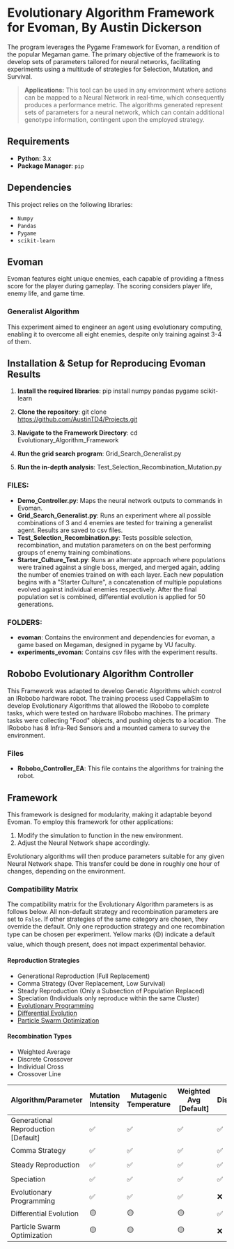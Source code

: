 # Evolutionary Algorithm Framework for Evoman, By Austin Dickerson

The program leverages the Pygame Framework for Evoman, a rendition of the popular Megaman game. The primary objective of the framework is to develop sets of parameters tailored for neural networks, facilitating experiments using a multitude of strategies for Selection, Mutation, and Survival. 

> **Applications:** This tool can be used in any environment where actions can be mapped to a Neural Network in real-time, which consequently produces a performance metric. The algorithms generated represent sets of parameters for a neural network, which can contain additional genotype information, contingent upon the employed strategy.

## Requirements

- **Python**: 3.x
- **Package Manager**: `pip`

## Dependencies

This project relies on the following libraries:

- `Numpy`
- `Pandas`
- `Pygame`
- `scikit-learn`

## Evoman

Evoman features eight unique enemies, each capable of providing a fitness score for the player during gameplay. The scoring considers player life, enemy life, and game time.

### Generalist Algorithm

This experiment aimed to engineer an agent using evolutionary computing, enabling it to overcome all eight enemies, despite only training against 3-4 of them.

## Installation & Setup for Reproducing Evoman Results
1. **Install the required libraries**:
pip install numpy pandas pygame scikit-learn

2. **Clone the repository**:
git clone https://github.com/AustinTD4/Projects.git

3. **Navigate to the Framework Directory**:
cd Evolutionary_Algorithm_Framework

4. **Run the grid search program**:
Grid_Search_Generalist.py

5. **Run the in-depth analysis**:
Test_Selection_Recombination_Mutation.py

### FILES:

- **Demo_Controller.py**: Maps the neural network outputs to commands in Evoman.
- **Grid_Search_Generalist.py**: Runs an experiment where all possible combinations of 3 and 4 enemies are tested for training a generalist agent. Results are saved to csv files.
- **Test_Selection_Recombination.py**: Tests possible selection, recombination, and mutation parameters on on the best performing groups of enemy training combinations.
- **Starter_Culture_Test.py**: Runs an alternate approach where populations were trained against a single boss, merged, and merged again, adding the number of enemies trained on with each layer. Each new population begins with a "Starter Culture", a concatenation of multiple populations evolved against individual enemies respectively. After the final population set is combined, differential evolution is applied for 50 generations.

### FOLDERS:

- **evoman**: Contains the environment and dependencies for evoman, a game based on Megaman, designed in pygame by VU faculty.
- **experiments_evoman**: Contains csv files with the experiment results.

## Robobo Evolutionary Algorithm Controller

This Framework was adapted to develop Genetic Algorithms which control an IRobobo hardware robot. The training process used CappeliaSim to develop Evolutionary Algorithms that allowed the IRobobo to complete tasks, which were tested on hardware IRobobo machines. The primary tasks were collecting "Food" objects, and pushing objects to a location. The IRobobo has 8 Infra-Red Sensors and a mounted camera to survey the environment.

### Files

- **Robobo_Controller_EA**: This file contains the algorithms for training the robot.

## Framework

This framework is designed for modularity, making it adaptable beyond Evoman. To employ this framework for other applications:
1. Modify the simulation to function in the new environment.
2. Adjust the Neural Network shape accordingly.

Evolutionary algorithms will then produce parameters suitable for any given Neural Network shape. This transfer could be done in roughly one hour of changes, depending on the environment.

### Compatibility Matrix

The compatibility matrix for the Evolutionary Algorithm parameters is as follows below. All non-default strategy and recombination parameters are set to `False`. If other strategies of the same category are chosen, they override the default. Only one reproduction strategy and one recombination type can be chosen per experiment. Yellow marks (🟡) indicate a default value, which though present, does not impact experimental behavior.

#### Reproduction Strategies

- Generational Reproduction (Full Replacement)
- Comma Strategy (Over Replacement, Low Survival)
- Steady Reproduction (Only a Subsection of Population Replaced)
- Speciation (Individuals only reproduce within the same Cluster)
- [Evolutionary Programming](http://www.scholarpedia.org/article/Evolutionary_programming)
- [Differential Evolution](https://machinelearningmastery.com/differential-evolution-from-scratch-in-python/)
- [Particle Swarm Optimization](https://machinelearningmastery.com/a-gentle-introduction-to-particle-swarm-optimization/)

#### Recombination Types

- Weighted Average
- Discrete Crossover
- Individual Cross
- Crossover Line
  

| Algorithm/Parameter                     | Mutation Intensity | Mutagenic Temperature | Weighted Avg [Default] | Discrete | Individual Cross | Crossover Line | Curve Parents | Elitism | Threshold | Speciation Frequency | Scaling Factor | Reseed Cycle |
|----------------------------------------|--------------------|-----------------------|------------------------|----------|------------------|----------------|---------------|---------|----------|----------------------|----------------|--------------|
| Generational Reproduction [Default]     | ✅                | ✅                   | ✅                     | ✅      | ✅              | ✅            | ✅           | ✅     | 🟡      | 🟡                  | 🟡            | ✅          |
| Comma Strategy                          | ✅                | ✅                   | ✅                     | ✅      | ✅              | ✅            | ✅           | ✅     | 🟡      | 🟡                  | 🟡            | ✅          |
| Steady Reproduction                     | ✅                | ✅                   | ✅                     | ✅      | ✅              | ✅            | ✅           | ✅     | 🟡      | 🟡                  | 🟡            | ✅          |
| Speciation                              | ✅                | ✅                   | ✅                     | ✅      | ✅              | ✅            | ✅           | 🟡     | ✅      | ✅                  | 🟡            | ❌          |
| Evolutionary Programming                | ✅                | ✅                   | ✅                     | ❌      | ❌              | ❌            | ✅           | 🟡     | 🟡      | 🟡                  | 🟡            | ❌          |
| Differential Evolution                  | 🟡                | 🟡                   | 🟡                     | ✅      | ❌              | ❌            | ❌           | 🟡     | 🟡      | 🟡                  | ✅            | ❌          |
| Particle Swarm Optimization             | 🟡                | 🟡                   | 🟡                     | ❌      | ❌              | ❌            | ❌           | 🟡     | 🟡      | 🟡                  | 🟡            | ❌          |


